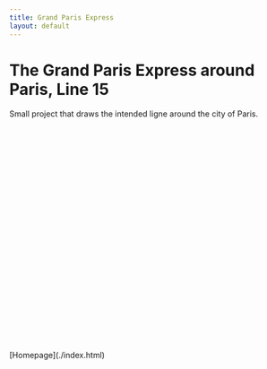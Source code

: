 ```yaml
---
title: Grand Paris Express 
layout: default
---
```

# The Grand Paris Express around Paris, Line 15
Small project that draws the intended ligne around the city of Paris. 
<div id="mapid" style="width: 600px; height: 400px">
      <script>
            var mymap = L.map('mapid').setView([48.855, 2.347], 11);
            L.tileLayer('https://api.tiles.mapbox.com/v4/{id}/{z}/{x}/{y}.png?access_token={accessToken}', {
                  attribution: 'Map data &copy; <a href="https://www.openstreetmap.org/">OpenStreetMap</a> contributors, <a href="https://creativecommons.org/licenses/by-sa/2.0/">CC-BY-SA</a>, Imagery © <a href="https://www.mapbox.com/">Mapbox</a>',
                  maxZoom: 18,
                  id: 'mapbox.streets',
                  accessToken: 'pk.eyJ1IjoiZ3BlcnJlYXVsdDkxIiwiYSI6ImNqdXJqYmxubTBpbDU0M25wdm5hMnk2dGEifQ.xS5T9S5SvQKL8wiChwUErA'
            }).addTo(mymap)
            $.getJSON("ligne15_ligne.geojson",function(data){
                  L.geoJson(data).addTo(mymap);
            });  
     </script>
</div>
[Homepage](./index.html)

